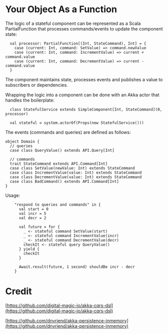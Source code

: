 # Your Object As a Function

The logic of a stateful component can be represented as a Scala PartialFunction that processes commands/events to 
update the component state:

    
      val processor: PartialFunction[(Int, StateCommand), Int] = {
        case (current: Int, command: SetValue) => command.newValue
        case (current: Int, command: IncrementValue) => current + command.value
        case (current: Int, command: DecrementValue) => current - command.value
      }
      
The component maintains state, processes events and publishes a value to subscribers or dependencies.

Wrapping the logic into a component can be done with an Akka actor that handles the boilerplate:

      class StatefulService extends SimpleComponent[Int, StateCommand](0, processor)
     
      val stateful = system.actorOf(Props(new StatefulService()))
     
The events (commands and queries) are defined as follows:
 
    object Domain {
      // queries
      case class QueryValue() extends API.Query[Int]
    
      // commands
      trait StateCommand extends API.Command[Int]
      case class SetValue(newValue: Int) extends StateCommand
      case class IncrementValue(value: Int) extends StateCommand
      case class DecrementValue(value: Int) extends StateCommand
      case class BadCommand() extends API.Command[Int]
    }

Usage:

        "respond to queries and commands" in {
          val start = 0
          val incr = 5
          val decr = 2
    
          val future = for {
            _ <- stateful command SetValue(start)
            _ <- stateful command IncrementValue(incr)
            _ <- stateful command DecrementValue(decr)
            checkIt <- stateful query QueryValue()
          } yield {
            checkIt
          }
    
          Await.result(future, 1 second) shouldBe incr - decr
        }
            
# Credit
[https://github.com/digital-magic-io/akka-cqrs-dsl](https://github.com/digital-magic-io/akka-cqrs-dsl)

[https://github.com/dnvriend/akka-persistence-inmemory](https://github.com/dnvriend/akka-persistence-inmemory)